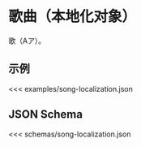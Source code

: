 # 歌曲（本地化对象）

歌（Aア）。

## 示例

<<< examples/song-localization.json

## JSON Schema

<<< schemas/song-localization.json
